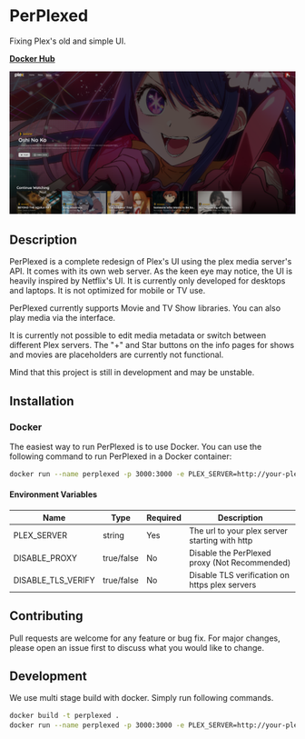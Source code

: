 # PerPlexed
Fixing Plex's old and simple UI.

[**Docker Hub**](https://hub.docker.com/r/ipmake/perplexed )

![PerPlexed](assets/screenshot1.png)


## Description

PerPlexed is a complete redesign of Plex's UI using the plex media server's API. It comes with its own web server. As the keen eye may notice, the UI is heavily inspired by Netflix's UI. It is currently only developed for desktops and laptops. It is not optimized for mobile or TV use.

PerPlexed currently supports Movie and TV Show libraries. You can also play media via the interface.

It is currently not possible to edit media metadata or switch between different Plex servers. The "+" and Star buttons on the info pages for shows and movies are placeholders are currently not functional.

Mind that this project is still in development and may be unstable.

## Installation

### Docker

The easiest way to run PerPlexed is to use Docker. You can use the following command to run PerPlexed in a Docker container:

```bash
docker run --name perplexed -p 3000:3000 -e PLEX_SERVER=http://your-plex-server:32400 ipmake/perplexed
```

#### Environment Variables
| Name               | Type       | Required | Description                                    |
|--------------------|------------|----------|------------------------------------------------|
| PLEX_SERVER        | string     | Yes      | The url to your plex server starting with http |
| DISABLE_PROXY      | true/false | No       | Disable the PerPlexed proxy (Not Recommended)  |
| DISABLE_TLS_VERIFY | true/false | No       | Disable TLS verification on https plex servers |

## Contributing
Pull requests are welcome for any feature or bug fix. For major changes, please open an issue first to discuss what you would like to change.

## Development

We use multi stage build with docker. Simply run following commands.

```bash
docker build -t perplexed .
docker run --name perplexed -p 3000:3000 -e PLEX_SERVER=http://your-plex-server:32400 perplexed
```
